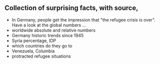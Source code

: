 ## Collection of surprising facts, with source, 

* In Germany, people get the impression that "the refugee crisis is over". Have a look at the global numbers ... 
* worldwide absolute and relative numbers
* Germany historic trends since 1945
* Syria percentage, IDP
* which countries do they go to
* Venezuela, Columbia
* protracted refugee situations


